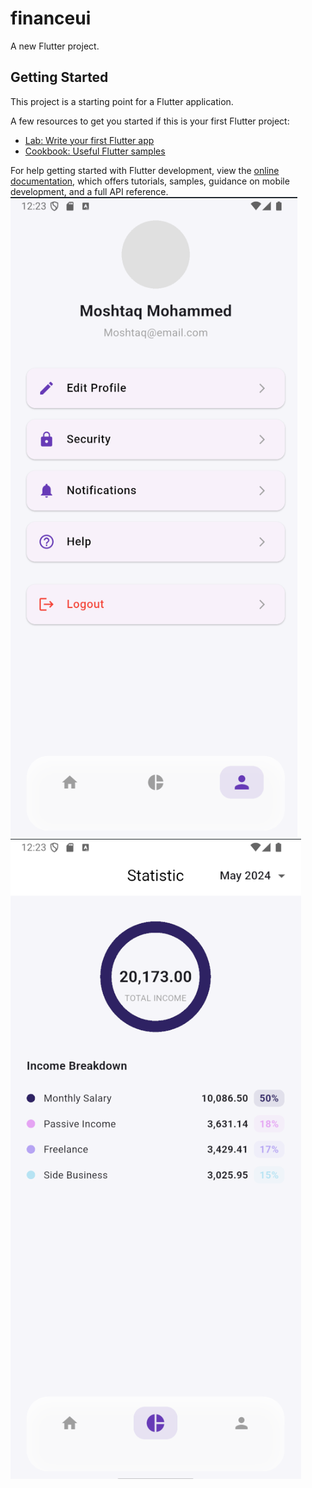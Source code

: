 # financeui

A new Flutter project.

## Getting Started

This project is a starting point for a Flutter application.

A few resources to get you started if this is your first Flutter project:

- [Lab: Write your first Flutter app](https://docs.flutter.dev/get-started/codelab)
- [Cookbook: Useful Flutter samples](https://docs.flutter.dev/cookbook)

For help getting started with Flutter development, view the
[online documentation](https://docs.flutter.dev/), which offers tutorials,
samples, guidance on mobile development, and a full API reference.
![image_alt](https://github.com/MoshtaqMo/Financeui/blob/89afab1530fcbcaeb866c1ac067361b0173fe73d/Screenshot%202025-05-14%20122354.png)
![image_alt](https://github.com/MoshtaqMo/Financeui/blob/c2af37d0b6fc4a4c685cba221568007fdcbb2c9b/Screenshot%202025-05-14%20122342.png)
